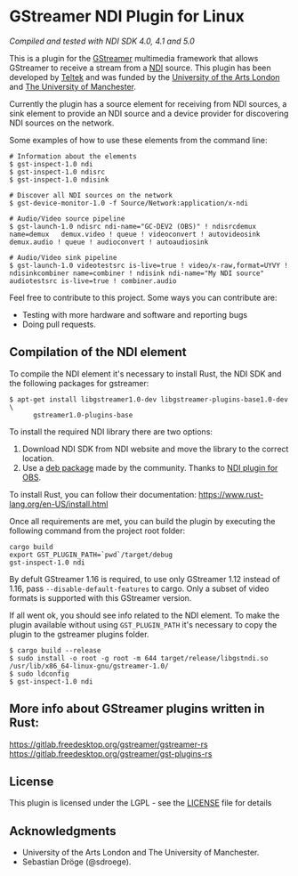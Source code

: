 GStreamer NDI Plugin for Linux
====================

*Compiled and tested with NDI SDK 4.0, 4.1 and 5.0*

This is a plugin for the [GStreamer](https://gstreamer.freedesktop.org/) multimedia framework that allows GStreamer to receive a stream from a [NDI](https://www.newtek.com/ndi/) source. This plugin has been developed by [Teltek](http://teltek.es/) and was funded by the [University of the Arts London](https://www.arts.ac.uk/) and [The University of Manchester](https://www.manchester.ac.uk/).

Currently the plugin has a source element for receiving from NDI sources, a sink element to provide an NDI source and a device provider for discovering NDI sources on the network.

Some examples of how to use these elements from the command line:

```console
# Information about the elements
$ gst-inspect-1.0 ndi
$ gst-inspect-1.0 ndisrc
$ gst-inspect-1.0 ndisink

# Discover all NDI sources on the network
$ gst-device-monitor-1.0 -f Source/Network:application/x-ndi

# Audio/Video source pipeline
$ gst-launch-1.0 ndisrc ndi-name="GC-DEV2 (OBS)" ! ndisrcdemux name=demux   demux.video ! queue ! videoconvert ! autovideosink  demux.audio ! queue ! audioconvert ! autoaudiosink

# Audio/Video sink pipeline
$ gst-launch-1.0 videotestsrc is-live=true ! video/x-raw,format=UYVY ! ndisinkcombiner name=combiner ! ndisink ndi-name="My NDI source"  audiotestsrc is-live=true ! combiner.audio
```

Feel free to contribute to this project. Some ways you can contribute are:
* Testing with more hardware and software and reporting bugs
* Doing pull requests.

Compilation of the NDI element
-------
To compile the NDI element it's necessary to install Rust, the NDI SDK and the following packages for gstreamer:

```console
$ apt-get install libgstreamer1.0-dev libgstreamer-plugins-base1.0-dev \
      gstreamer1.0-plugins-base

```
To install the required NDI library there are two options:
1. Download NDI SDK from NDI website and move the library to the correct location.
2. Use a [deb package](https://github.com/Palakis/obs-ndi/releases/download/4.5.2/libndi3_3.5.1-1_amd64.deb) made by the community. Thanks to [NDI plugin for OBS](https://github.com/Palakis/obs-ndi).

To install Rust, you can follow their documentation: https://www.rust-lang.org/en-US/install.html

Once all requirements are met, you can build the plugin by executing the following command from the project root folder:

```
cargo build
export GST_PLUGIN_PATH=`pwd`/target/debug
gst-inspect-1.0 ndi
```

By defult GStreamer 1.16 is required, to use only GStreamer 1.12 instead of 1.16, pass `--disable-default-features` to cargo. Only a subset of video formats is supported with this GStreamer version.

If all went ok, you should see info related to the NDI element. To make the plugin available without using `GST_PLUGIN_PATH` it's necessary to copy the plugin to the gstreamer plugins folder.

```console
$ cargo build --release
$ sudo install -o root -g root -m 644 target/release/libgstndi.so /usr/lib/x86_64-linux-gnu/gstreamer-1.0/
$ sudo ldconfig
$ gst-inspect-1.0 ndi
```

More info about GStreamer plugins written in Rust:
----------------------------------
https://gitlab.freedesktop.org/gstreamer/gstreamer-rs
https://gitlab.freedesktop.org/gstreamer/gst-plugins-rs


License
-------
This plugin is licensed under the LGPL - see the [LICENSE](LICENSE) file for details


Acknowledgments
-------
* University of the Arts London and The University of Manchester.
* Sebastian Dröge (@sdroege).
